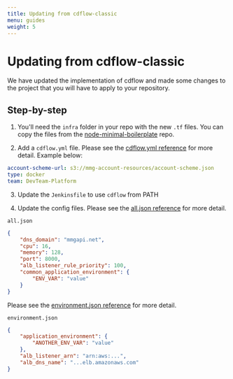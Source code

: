 ```yaml
---
title: Updating from cdflow-classic
menu: guides
weight: 5
---
```


# Updating from cdflow-classic 

We have updated the implementation of cdflow and made some changes to the project that you will have to apply to your repository.

## Step-by-step

1. You'll need the `infra` folder in your repo with the new `.tf` files.
   You can copy the files from the [node-minimal-boilerplate](https://github.com/mergermarket/node-minimal-boilerplate/tree/master/infra) repo.

2. Add a `cdflow.yml` file. 
Please see the [cdflow.yml reference](/reference/cdflow-yaml) for more detail.
Example below:
```yaml
account-scheme-url: s3://mmg-account-resources/account-scheme.json
type: docker
team: DevTeam-Platform
```
3. Update the `Jenkinsfile` to use `cdflow` from PATH

4. Update the config files. 
Please see the [all.json reference](/reference/config-all-json) for more detail.
    
`all.json`

```json
{
    "dns_domain": "mmgapi.net",
    "cpu": 16,
    "memory": 128,
    "port": 8000,
    "alb_listener_rule_priority": 100,
    "common_application_environment": {
        "ENV_VAR": "value"
    }
}
```
Please see the [environment.json reference](/reference/config-env-json) for more detail.

`environment.json`
```json
{
    "application_environment": {
        "ANOTHER_ENV_VAR": "value"
    },
    "alb_listener_arn": "arn:aws:...",
    "alb_dns_name": "...elb.amazonaws.com"
}
```
